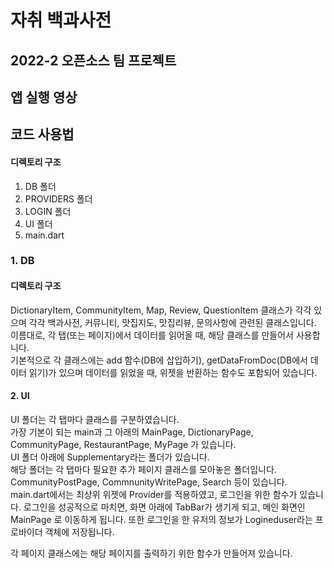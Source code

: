 # 자취 백과사전
## 2022-2 오픈소스 팀 프로젝트
  
  
  
  
  
  
  
## 앱 실행 영상

## 코드 사용법
#### 디렉토리 구조  
1. DB 폴더  
2. PROVIDERS 폴더  
3. LOGIN 폴더  
4. UI 폴더  
5. main.dart  

### 1. DB  
#### 디렉토리 구조  


DictionaryItem, CommunityItem, Map, Review, QuestionItem 클래스가 각각 있으며 각각 백과사전, 커뮤니티, 맛집지도, 맛집리뷰, 문의사항에 관련된 클래스입니다.  
이름대로, 각 탭(또는 페이지)에서 데이터를 읽어올 때, 해당 클래스를 만들어서 사용합니다.  
기본적으로 각 클래스에는 add 함수(DB에 삽입하기), getDataFromDoc(DB에서 데이터 읽기)가 있으며 데이터를 읽었을 때, 위젯을 반환하는 함수도 포함되어 있습니다.  


#### 2. UI
UI 폴더는 각 탭마다 클래스를 구분하였습니다.  
가장 기본이 되는 main과 그 아래의 MainPage, DictionaryPage, CommunityPage, RestaurantPage, MyPage 가 있습니다.   
UI 폴더 아래에 Supplementary라는 폴더가 있습니다.  
해당 폴더는 각 탭마다 필요한 추가 페이지 클래스를 모아놓은 폴더입니다. CommunityPostPage, CommnunityWritePage, Search 등이 있습니다.  
main.dart에서는 최상위 위젯에 Provider를 적용하였고, 로그인을 위한 함수가 있습니다. 로그인을 성공적으로 마치면, 화면 아래에 TabBar가 생기게 되고, 메인 화면인 MainPage 로 이동하게 됩니다. 또한 로그인을 한 유저의 정보가 Logineduser라는 프로바이더 객체에 저장됩니다.   

각 페이지 클래스에는 해당 페이지를 출력하기 위한 함수가 만들어져 있습니다.  





